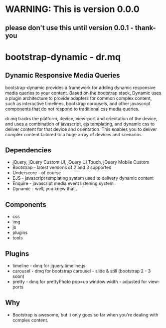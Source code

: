 WARNING: This is version 0.0.0
=========================

please don't use this until version 0.0.1 - thank-you
-----------------------------------------------------

bootstrap-dynamic - dr.mq
=========================

Dynamic Responsive Media Queries
--------------------------------

bootstrap-dynamic provides a framework for adding dynamic responsive media queries to your content. Based on the bootstrap stack, Dynamic uses a plugin architecture to provide adapters for common complex content, such as interactive timelines, bootstrap carousels, and other javascript components that do not respond to traditional css media queries.

dr.mq tracks the platform, device, view-port and orientation of the device, and uses a combination of javascript, ejs templating, and dynamic css to deliver content for that device and orientation. This enables you to deliver complex content tailored to a huge array of devices and scenarios.


Dependencies
------------

* jQuery, jQuery Custom UI, jQuery UI Touch, jQuery Mobile Custom
* Bootstrap - latest versions of 2 and 3 supported
* Underscore - of course
* EJS - javascript templating system used to delivery dynamic content
* Enquire - javascript media event listening system
* Dynamic - well, you knew that...

Components
------------
* css
* img
* js
* plugins
* tools

Plugins
-------

* timeline - dmq for jquery.timeline.js
* carousel - dmq for bootstrap carousel - slide & still (bootstrap 2 - 3 soon)
* pretty - dmq for prettyPhoto pop=up window width - adjusted for view-ports


Why
---

* Bootstrap is awesome, but it only goes so far when you're dealing with complex content.
